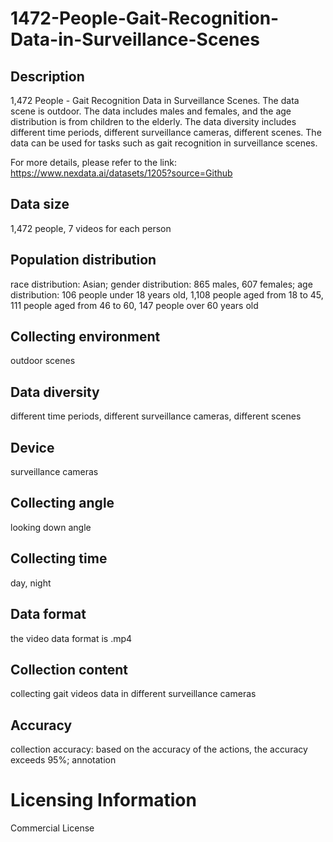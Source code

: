 # 1472-People-Gait-Recognition-Data-in-Surveillance-Scenes

## Description
1,472 People - Gait Recognition Data in Surveillance Scenes. The data scene is outdoor. The data includes males and females, and the age distribution is from children to the elderly. The data diversity includes different time periods, different surveillance cameras, different scenes. The data can be used for tasks such as gait recognition in surveillance scenes.

For more details, please refer to the link: https://www.nexdata.ai/datasets/1205?source=Github


## Data size
1,472 people, 7 videos for each person
## Population distribution
race distribution: Asian; gender distribution: 865 males, 607 females; age distribution: 106 people under 18 years old, 1,108 people aged from 18 to 45, 111 people aged from 46 to 60, 147 people over 60 years old
## Collecting environment
outdoor scenes
## Data diversity
different time periods, different surveillance cameras, different scenes
## Device
surveillance cameras
## Collecting angle
looking down angle
## Collecting time
day, night
## Data format
the video data format is .mp4
## Collection content
collecting gait videos data in different surveillance cameras
## Accuracy
collection accuracy: based on the accuracy of the actions, the accuracy exceeds 95%; annotation
# Licensing Information
Commercial License
